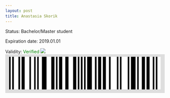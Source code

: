 ```yaml
---
layout: post
title: Anastasia Skorik
---
```


Status: Bachelor/Master student

Expiration date: 2019.01.01

Validity: <font color="green"> Verified</font> 
![](/members/img/Anastasia_Skorik.png)
![](/members/img/bar.png)
